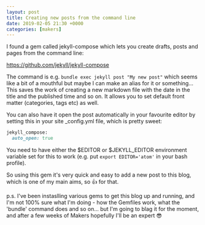 ```yaml
---
layout: post
title: Creating new posts from the command line
date: 2019-02-05 21:30 +0000
categories: [makers]
---
```

I found a gem called jekyll-compose which lets you create drafts, posts and pages from the command line:

<https://github.com/jekyll/jekyll-compose>

The command is e.g. `bundle exec jekyll post "My new post"` which seems like a bit of a mouthful but maybe I can make an alias for it or something... This saves the work of creating a new markdown file with the date in the title and the published time and so on. It allows you to set default front matter (categories, tags etc) as well.

You can also have it open the post automatically in your favourite editor by setting this in your site \_config.yml file, which is pretty sweet:
```ruby
jekyll_compose:
  auto_open: true
```
You need to have either the $EDITOR or $JEKYLL\_EDITOR environment variable set for this to work (e.g. put `export EDITOR='atom'` in your bash profile).

So using this gem it's very quick and easy to add a new post to this blog, which is one of my main aims, so 👍 for that.

p.s. I've been instaslling various gems to get this blog up and running, and I'm not 100% sure what I'm doing - how the Gemfiles work, what the 'bundle' command does and so on... but I'm going to blag it for the moment, and after a few weeks of Makers hopefully I'll be an expert 😎
